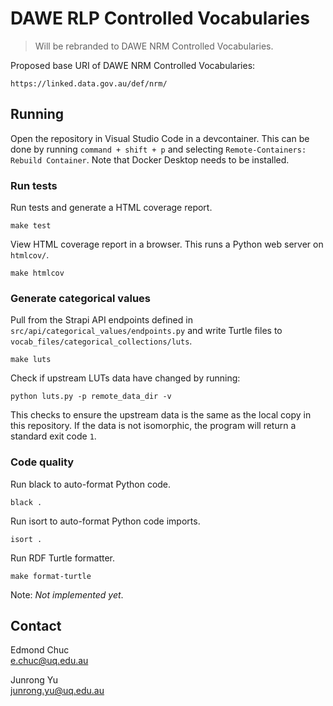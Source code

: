 # DAWE RLP Controlled Vocabularies

> Will be rebranded to DAWE NRM Controlled Vocabularies.

Proposed base URI of DAWE NRM Controlled Vocabularies:

```
https://linked.data.gov.au/def/nrm/
```

## Running

Open the repository in Visual Studio Code in a devcontainer. This can be done by running `command + shift + p` and selecting `Remote-Containers: Rebuild Container`. Note that Docker Desktop needs to be installed.

### Run tests

Run tests and generate a HTML coverage report.

```
make test
```

View HTML coverage report in a browser. This runs a Python web server on `htmlcov/`.

```
make htmlcov
```

### Generate categorical values

Pull from the Strapi API endpoints defined in `src/api/categorical_values/endpoints.py` and write Turtle files to `vocab_files/categorical_collections/luts`.

```
make luts
```

Check if upstream LUTs data have changed by running:

```
python luts.py -p remote_data_dir -v
```

This checks to ensure the upstream data is the same as the local copy in this repository. If the data is not isomorphic, the program will return a standard exit code `1`.

### Code quality

Run black to auto-format Python code.

```
black .
```

Run isort to auto-format Python code imports.

```
isort .
```

Run RDF Turtle formatter.

```
make format-turtle
```

Note: _Not implemented yet_.

## Contact

Edmond Chuc  
e.chuc@uq.edu.au

Junrong Yu  
junrong.yu@uq.edu.au

